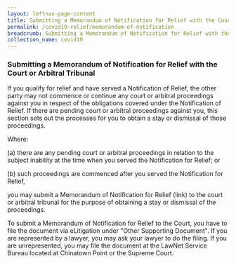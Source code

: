 ```yaml
---
layout: leftnav-page-content
title: Submitting a Memorandum of Notification for Relief with the Court or Arbitral Tribunal
permalink: /covid19-relief/memorandum-of-notification
breadcrumb: Submitting a Memorandum of Notification for Relief with the Court or Arbitral Tribunal
collection_name: covid19
---
```

### Submitting a Memorandum of Notification for Relief with the Court or Arbitral Tribunal ###

If you qualify for relief and have served a Notification of Relief, the other party may not commence or continue any court or arbitral proceedings against you in respect of the obligations covered under the Notification of Relief. If there are pending court or arbitral proceedings against you, this section sets out the processes for you to obtain a stay or dismissal of those proceedings. 

 

Where:

(a) there are any pending court or arbitral proceedings in relation to the subject inability at the time when you served the Notification for Relief; or

(b) such proceedings are commenced after you served the Notification for Relief,

you may submit a Memorandum of Notification for Relief (link) to the court or arbitral tribunal for the purpose of obtaining a stay or dismissal of the proceedings.

 

To submit a Memorandum of Notification for Relief to the Court, you have to file the document via eLitigation under "Other Supporting Document". If you are represented by a lawyer, you may ask your lawyer to do the filing. If you are unrepresented, you may file the document at the LawNet Service Bureau located at Chinatown Point or the Supreme Court.

 
<!--
You may find out more information on the submission of a Memorandum of Notification for Relief to the Court at the following websites:

For proceedings before the High Court: link.
For proceedings before the District Court: link.
For proceedings before the Magistrates Court: link.
-->
 
